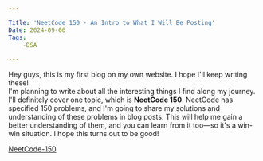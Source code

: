 ```yaml
---

Title: 'NeetCode 150 - An Intro to What I Will Be Posting'  
Date: 2024-09-06  
Tags: 
    -DSA

---
```


Hey guys, this is my first blog on my own website. I hope I'll keep writing these!  
I'm planning to write about all the interesting things I find along my journey. I'll definitely cover one topic, which is **NeetCode 150**. NeetCode has specified 150 problems, and I'm going to share my solutions and understanding of these problems in blog posts. This will help me gain a better understanding of them, and you can learn from it too—so it's a win-win situation. I hope this turns out to be good!  

[NeetCode-150](https://neetcode.io/roadmap)